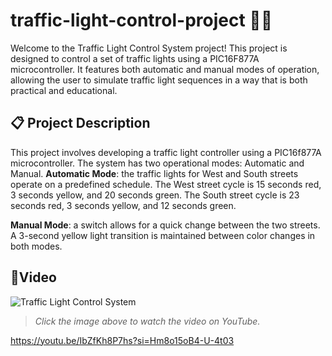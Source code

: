 # traffic-light-control-project 🚦🚦
Welcome to the Traffic Light Control System project! This project is designed to control a set of traffic lights using a PIC16F877A microcontroller. It features both automatic and manual modes of operation, allowing the user to simulate traffic light sequences in a way that is both practical and educational.
## 📋 Project Description
This project involves developing a traffic light controller using a PIC16f877A microcontroller. The system has two operational modes: Automatic and Manual.
 **Automatic Mode**: the traffic lights for West and South streets operate on a predefined schedule. The West street cycle is 15 seconds red, 3 seconds yellow, and 20 seconds green. The South street cycle is 23 seconds red, 3 seconds yellow, and 12 seconds green.

**Manual Mode**: a switch allows for a quick change between the two streets. A 3-second yellow light transition is maintained between color changes in both modes.
## 🎥Video
![Traffic Light Control System](https://github.com/user-attachments/assets/6c84cf46-eb27-406a-97cc-a920120c7a34)

> *Click the image above to watch the video on YouTube.*
> 
https://youtu.be/IbZfKh8P7hs?si=Hm8o15oB4-U-4t03



